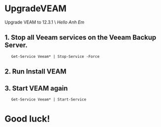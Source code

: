 # UpgradeVEAM
Upgrade VEAM to 12.3.1 \ 
_Hello Anh Em_

   ## 1. Stop all Veeam services on the Veeam Backup Server.

       Get-Service Veeam* | Stop-Service -Force
      
  ##  2. Run Install VEAM 

  ## 3. Start VEAM again

       Get-Service Veeam* | Start-Service

# Good luck!
